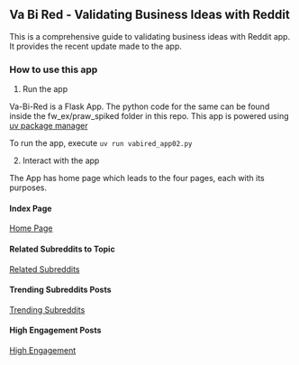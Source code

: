 ## Va Bi Red - Validating Business Ideas with Reddit

This is a comprehensive guide to validating
business ideas with Reddit app. It provides the
recent update made to the app.

### How to use this app

1. Run the app

Va-Bi-Red is a Flask App. The python code for the
same can be found inside the fw_ex/praw_spiked
folder in this repo. This app is powered using
[uv package manager](https://github.com/astral-sh/uv)

To run the app, execute `uv run vabired_app02.py`

2. Interact with the app

The App has home page which leads to the four
pages, each with its purposes.

#### Index Page

[Home Page](../fw_ex/praw_spiked/docs_image/index.png)

#### Related Subreddits to Topic

[Related Subreddits](../fw_ex/praw_spiked/docs_image/related_subreddits.png)

#### Trending Subreddits Posts

[Trending Subreddits](../fw_ex/praw_spiked/docs_image/trending.png)

#### High Engagement Posts

[High Engagement](../fw_ex/praw_spiked/docs_image/hi_eng.png)
